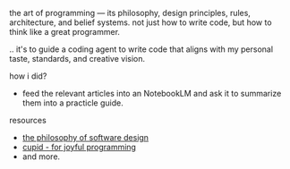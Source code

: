 the art of programming — its philosophy, design principles, rules, architecture, and belief systems.
not just how to write code, but how to think like a great programmer.

.. it's to guide a coding agent to write code that aligns with my personal taste, standards, and creative vision.

how i did?

- feed the relevant articles into an NotebookLM and ask it to summarize them into a practicle guide.

resources

- [the philosophy of software design](https://milkov.tech/assets/psd.pdf)
- [cupid - for joyful programming](https://dannorth.net/cupid-for-joyful-coding/)
- and more.
